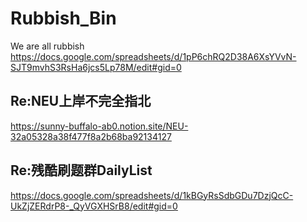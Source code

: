# Rubbish_Bin
We are all rubbish <br>
https://docs.google.com/spreadsheets/d/1pP6chRQ2D38A6XsYVvN-SJT9mvhS3RsHa6jcs5Lp78M/edit#gid=0

## Re:NEU上岸不完全指北
https://sunny-buffalo-ab0.notion.site/NEU-32a05328a38f477f8a2b68ba92134127

## Re:残酷刷题群DailyList
https://docs.google.com/spreadsheets/d/1kBGyRsSdbGDu7DzjQcC-UkZjZERdrP8-_QyVGXHSrB8/edit#gid=0
